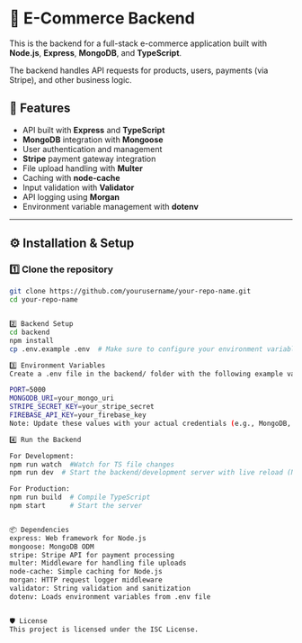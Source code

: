 # 🛒 E-Commerce Backend

This is the backend for a full-stack e-commerce application built with **Node.js**, **Express**, **MongoDB**, and **TypeScript**.

The backend handles API requests for products, users, payments (via Stripe), and other business logic.

## 🚀 Features

- API built with **Express** and **TypeScript**
- **MongoDB** integration with **Mongoose**
- User authentication and management
- **Stripe** payment gateway integration
- File upload handling with **Multer**
- Caching with **node-cache**
- Input validation with **Validator**
- API logging using **Morgan**
- Environment variable management with **dotenv**

---

## ⚙️ Installation & Setup

### 1️⃣ Clone the repository

```bash
git clone https://github.com/yourusername/your-repo-name.git
cd your-repo-name


2️⃣ Backend Setup
cd backend
npm install
cp .env.example .env  # Make sure to configure your environment variables

3️⃣ Environment Variables
Create a .env file in the backend/ folder with the following example values:

PORT=5000
MONGODB_URI=your_mongo_uri
STRIPE_SECRET_KEY=your_stripe_secret
FIREBASE_API_KEY=your_firebase_key
Note: Update these values with your actual credentials (e.g., MongoDB, Stripe, Firebase).

4️⃣ Run the Backend

For Development:
npm run watch  #Watch for TS file changes
npm run dev  # Start the backend/development server with live reload (Nodemon)

For Production:
npm run build  # Compile TypeScript
npm start      # Start the server


📦 Dependencies
express: Web framework for Node.js
mongoose: MongoDB ODM
stripe: Stripe API for payment processing
multer: Middleware for handling file uploads
node-cache: Simple caching for Node.js
morgan: HTTP request logger middleware
validator: String validation and sanitization
dotenv: Loads environment variables from .env file


🛡️ License
This project is licensed under the ISC License.